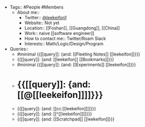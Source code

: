 - Tags:: #People #Members
    - About me::
        - Twitter:: [@leekeifon1](https://twitter.com/leekeifon1)
        - Website:: Not yet
        - Location:: [[Foshan]], [[Guangdong]], [[China]]
        - Work:: naive [[software engineer]]
        - How to contact me:: Twitter/Roam Slack
        - Interests:: Math/Logic/Design/Program
- Queries::
    - #minimal {{[[query]]: {and: [[Fleeting Notes]] [[leekeifon]]}}}
    - {{[[query]]: {and: [[leekeifon]] [[Bookmarks]]}}}
    - #minimal  {{[[query]]: {and: [[Experiments]] [[leekeifon]]}}}
    - # {{[[query]]: {and: [[@[[leekeifon]]]]}}}
    - {{[[query]]: {and: [[cc:[[leekeifon]]]]}}}
    - {{[[query]]: {and: [[^[[leekeifon]]]]}}}
    - {{[[query]]: {and: [[Scratchpad]] [[leekeifon]]}}}
